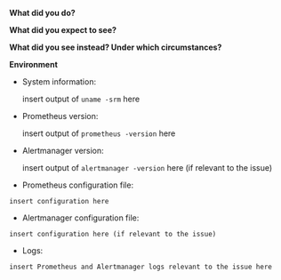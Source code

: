 <!--

    Please do *NOT* ask usage questions in Github issues.

    If your issue is not a feature request or bug report use:
    https://groups.google.com/forum/#!forum/prometheus-users. If
    you are unsure whether you hit a bug, search and ask in the
    mailing list first.

    You can find more information at: https://prometheus.io/community/

-->

**What did you do?**

**What did you expect to see?**

**What did you see instead? Under which circumstances?**

**Environment**

* System information:

	insert output of `uname -srm` here

* Prometheus version:

	insert output of `prometheus -version` here

* Alertmanager version:

	insert output of `alertmanager -version` here (if relevant to the issue)

* Prometheus configuration file:
```
insert configuration here
```

* Alertmanager configuration file:
```
insert configuration here (if relevant to the issue)
```

* Logs:
```
insert Prometheus and Alertmanager logs relevant to the issue here
```
